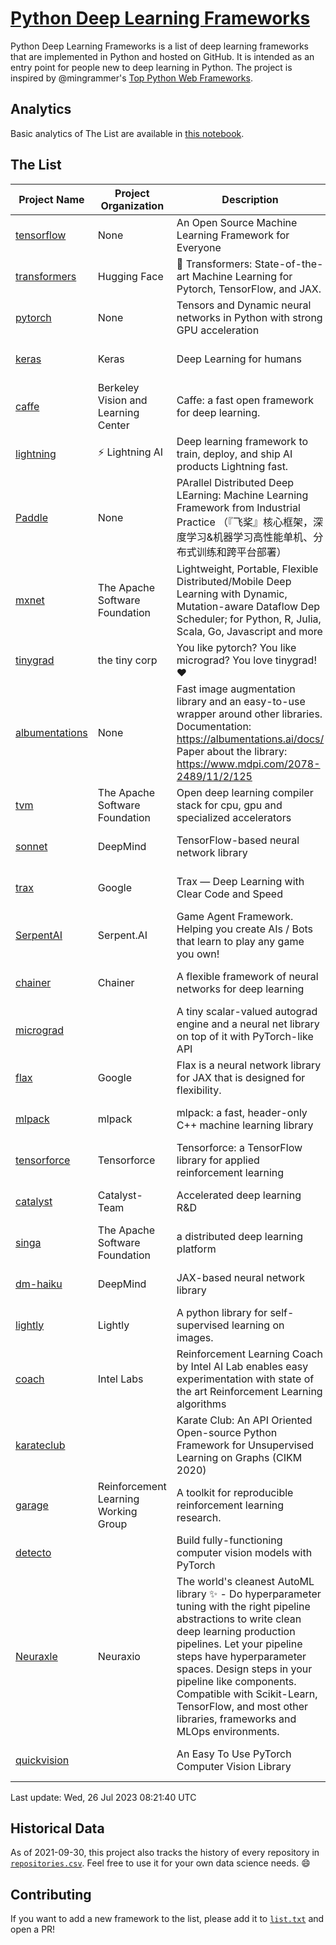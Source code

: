 # [Python Deep Learning Frameworks](https://www.github.com/shimst3r/python-deep-learning-frameworks)

Python Deep Learning Frameworks is a list of deep learning frameworks that are implemented in Python and hosted on GitHub. It is intended as an entry point for people new to deep learning in Python. The project is inspired by @mingrammer's [Top Python Web Frameworks](https://github.com/mingrammer/python-web-framework-stars).

## Analytics

Basic analytics of The List are available in [this notebook](./notebooks/development_over_time.ipynb).

## The List

| Project Name | Project Organization | Description | Stars | Forks | Open Issues | Last Commit |
| ------------ | -------------------- | ----------- | ----: | ----: | ----------: | ----------- |
| [tensorflow](https://tensorflow.org) | None | An Open Source Machine Learning Framework for Everyone | 176421 | 88718 | 2147 | 0 day(s) ago |
| [transformers](https://huggingface.co/transformers) | Hugging Face | 🤗 Transformers: State-of-the-art Machine Learning for Pytorch, TensorFlow, and JAX. | 108926 | 21599 | 729 | 0 day(s) ago |
| [pytorch](https://pytorch.org) | None | Tensors and Dynamic neural networks in Python with strong GPU acceleration | 69198 | 18936 | 12322 | 0 day(s) ago |
| [keras](http://keras.io/) | Keras | Deep Learning for humans | 58926 | 19389 | 395 | 0 day(s) ago |
| [caffe](http://caffe.berkeleyvision.org/) | Berkeley Vision and Learning Center | Caffe: a fast open framework for deep learning. | 33481 | 18987 | 1181 | 0 day(s) ago |
| [lightning](https://lightning.ai) | ⚡️ Lightning AI  | Deep learning framework to train, deploy, and ship AI products Lightning fast. | 24155 | 2977 | 753 | 0 day(s) ago |
| [Paddle](http://www.paddlepaddle.org/) | None | PArallel Distributed Deep LEarning: Machine Learning Framework from Industrial Practice （『飞桨』核心框架，深度学习&机器学习高性能单机、分布式训练和跨平台部署） | 20649 | 5275 | 2054 | 0 day(s) ago |
| [mxnet](https://mxnet.apache.org) | The Apache Software Foundation | Lightweight, Portable, Flexible Distributed/Mobile Deep Learning with Dynamic, Mutation-aware Dataflow Dep Scheduler; for Python, R, Julia, Scala, Go, Javascript and more | 20494 | 6880 | 2001 | 0 day(s) ago |
| [tinygrad](https://github.com/tinygrad/tinygrad) | the tiny corp | You like pytorch? You like micrograd? You love tinygrad! ❤️  | 18329 | 2329 | 81 | 0 day(s) ago |
| [albumentations](https://albumentations.ai) | None | Fast image augmentation library and an easy-to-use wrapper around other libraries. Documentation:  https://albumentations.ai/docs/ Paper about the library: https://www.mdpi.com/2078-2489/11/2/125 | 12326 | 1526 | 372 | 0 day(s) ago |
| [tvm](https://tvm.apache.org/) | The Apache Software Foundation | Open deep learning compiler stack for cpu, gpu and specialized accelerators | 10060 | 3154 | 718 | 0 day(s) ago |
| [sonnet](https://sonnet.dev/) | DeepMind | TensorFlow-based neural network library | 9589 | 1364 | 35 | 0 day(s) ago |
| [trax](https://github.com/google/trax) | Google | Trax — Deep Learning with Clear Code and Speed | 7649 | 800 | 110 | 0 day(s) ago |
| [SerpentAI](http://serpent.ai) | Serpent.AI | Game Agent Framework. Helping you create AIs / Bots that learn to play any game you own! | 6535 | 775 | 2 | 0 day(s) ago |
| [chainer](https://chainer.org) | Chainer | A flexible framework of neural networks for deep learning | 5815 | 1395 | 12 | 2 day(s) ago |
| [micrograd](https://github.com/karpathy/micrograd) |  | A tiny scalar-valued autograd engine and a neural net library on top of it with PyTorch-like API | 5787 | 694 | 27 | 0 day(s) ago |
| [flax](https://flax.readthedocs.io) | Google | Flax is a neural network library for JAX that is designed for flexibility. | 4525 | 520 | 151 | 0 day(s) ago |
| [mlpack](https://www.mlpack.org/) | mlpack | mlpack: a fast, header-only C++ machine learning library | 4477 | 1507 | 31 | 0 day(s) ago |
| [tensorforce](https://github.com/tensorforce/tensorforce) | Tensorforce | Tensorforce: a TensorFlow library for applied reinforcement learning | 3241 | 544 | 36 | 2 day(s) ago |
| [catalyst](https://catalyst-team.com) | Catalyst-Team | Accelerated deep learning R&D | 3159 | 399 | 6 | 0 day(s) ago |
| [singa](https://github.com/apache/singa) | The Apache Software Foundation | a distributed deep learning platform | 2896 | 1030 | 52 | 2 day(s) ago |
| [dm-haiku](https://dm-haiku.readthedocs.io) | DeepMind | JAX-based neural network library | 2552 | 215 | 108 | 5 day(s) ago |
| [lightly](https://docs.lightly.ai/self-supervised-learning/) | Lightly | A python library for self-supervised learning on images. | 2425 | 208 | 85 | 0 day(s) ago |
| [coach](https://intellabs.github.io/coach/) | Intel Labs | Reinforcement Learning Coach by Intel AI Lab enables easy experimentation with state of the art Reinforcement Learning algorithms | 2255 | 455 | 90 | 7 day(s) ago |
| [karateclub](https://karateclub.readthedocs.io) |  | Karate Club: An API Oriented Open-source Python Framework for Unsupervised Learning on Graphs (CIKM 2020) | 1935 | 231 | 2 | 4 day(s) ago |
| [garage](https://github.com/rlworkgroup/garage) | Reinforcement Learning Working Group | A toolkit for reproducible reinforcement learning research. | 1712 | 295 | 233 | 1 day(s) ago |
| [detecto](https://detecto.readthedocs.io/) |  | Build fully-functioning computer vision models with PyTorch | 592 | 108 | 44 | 2 day(s) ago |
| [Neuraxle](https://www.neuraxle.org/) | Neuraxio | The world's cleanest AutoML library ✨ - Do hyperparameter tuning with the right pipeline abstractions to write clean deep learning production pipelines. Let your pipeline steps have hyperparameter spaces. Design steps in your pipeline like components. Compatible with Scikit-Learn, TensorFlow, and most other libraries, frameworks and MLOps environments. | 577 | 59 | 30 | 8 day(s) ago |
| [quickvision](https://github.com/oke-aditya/quickvision) |  | An Easy To Use PyTorch Computer Vision Library | 50 | 4 | 20 | 70 day(s) ago |

Last update: Wed, 26 Jul 2023 08:21:40 UTC

## Historical Data

As of 2021-09-30, this project also tracks the history of every repository in [`repositories.csv`](./repositories.csv). Feel free to use it for your own data science needs. :smile:

## Contributing

If you want to add a new framework to the list, please add it to [`list.txt`](./python-deep-learning-frameworks/list.txt) and open a PR!